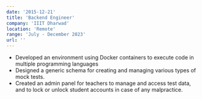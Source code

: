```yaml
---
date: '2015-12-21'
title: 'Backend Engineer'
company: 'IIIT Dharwad'
location: 'Remote'
range: 'July - December 2023'
url: ''
---
```


- Developed an environment using Docker containers to execute code in multiple programming languages
- Designed a generic schema for creating and managing various types of mock tests.
- Created an admin panel for teachers to manage and access test data, and to lock or unlock student accounts in case of any
malpractice.
